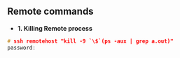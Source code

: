 ## Remote commands
- **1. Killing Remote process**
```c
# ssh remotehost "kill -9 `\$`(ps -aux | grep a.out)"
password:
```
